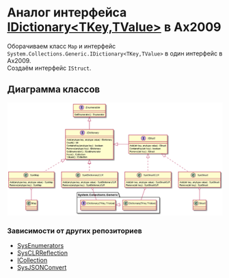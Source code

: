 # Аналог интерфейса [IDictionary\<TKey,TValue\>](https://docs.microsoft.com/ru-ru/dotnet/api/system.collections.generic.idictionary-2?view=netframework-4.8) в Ax2009

Оборачиваем класс `Map` и интерфейс `System.Collections.Generic.IDictionary<TKey,TValue>` в один интерфейс в Ax2009.  
Создаём интерфейс `IStruct`.

## Диаграмма классов
<img src="out\schema\IDictionary.png" alt="схема">

### Зависимости от других репозиториев
* [SysEnumerators](https://github.com/mazzy-ax/SysEnumerators)
* [SysCLRReflection](https://github.com/d-tolstov/Ax2009-SysCLRReflection)
* [ICollection](https://github.com/d-tolstov/Ax2009-ICollection)
* [SysJSONConvert](https://github.com/d-tolstov/Ax2009-SysJSONConvert)